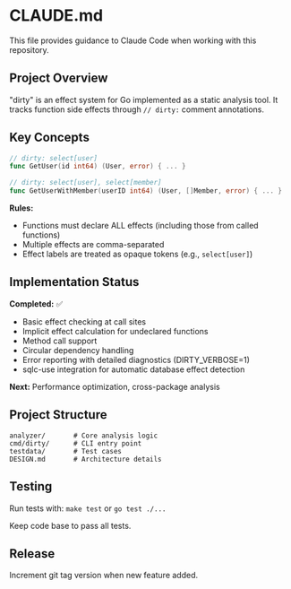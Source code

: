 # CLAUDE.md

This file provides guidance to Claude Code when working with this repository.

## Project Overview

"dirty" is an effect system for Go implemented as a static analysis tool. It tracks function side effects through `// dirty:` comment annotations.

## Key Concepts

```go
// dirty: select[user]
func GetUser(id int64) (User, error) { ... }

// dirty: select[user], select[member]
func GetUserWithMember(userID int64) (User, []Member, error) { ... }
```

**Rules:**

- Functions must declare ALL effects (including those from called functions)
- Multiple effects are comma-separated
- Effect labels are treated as opaque tokens (e.g., `select[user]`)

## Implementation Status

**Completed:** ✅
- Basic effect checking at call sites
- Implicit effect calculation for undeclared functions
- Method call support
- Circular dependency handling
- Error reporting with detailed diagnostics (DIRTY_VERBOSE=1)
- sqlc-use integration for automatic database effect detection

**Next:** Performance optimization, cross-package analysis

## Project Structure

```
analyzer/       # Core analysis logic
cmd/dirty/      # CLI entry point
testdata/       # Test cases
DESIGN.md       # Architecture details
```

## Testing

Run tests with: `make test` or `go test ./...`

Keep code base to pass all tests.

## Release

Increment git tag version when new feature added.

